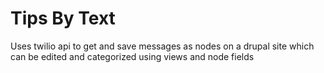 # Tips By Text
Uses twilio api to get and save messages as nodes on a drupal site which can be edited and categorized using views and node fields
